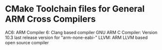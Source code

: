 # CMake Toolchain files for General ARM Cross Compilers

AC6: ARM Compiler 6: Clang based compiler
GNU ARM C Compiler: Version 10.3 last release version for "arm-none-eabi-"
LLVM: ARM LLVM based open source compiler
